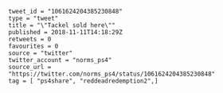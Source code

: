 ```
tweet_id = "1061624204385230848"
type = "tweet"
title = "\"Tackel sold here\""
published = 2018-11-11T14:18:29Z
retweets = 0
favourites = 0
source = "twitter"
twitter_account = "norms_ps4"
source_url = "https://twitter.com/norms_ps4/status/1061624204385230848"
tag = [ "ps4share", "reddeadredemption2",]
```

<p class='image'><img src='https://mnf.m17s.net/2018/11/11/DrulldcW4AMA2fl.jpg' alt=''></p>

